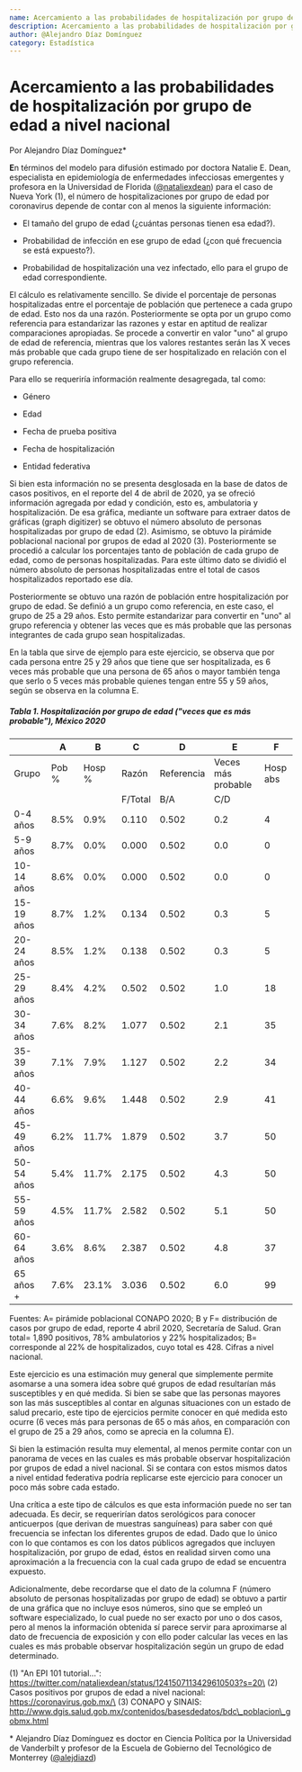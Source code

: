 ```yaml
---
name: Acercamiento a las probabilidades de hospitalización por grupo de edad a nivel nacional
description: Acercamiento a las probabilidades de hospitalización por grupo de edad a nivel nacional
author: @Alejandro Díaz Domínguez
category: Estadística
---
```

# **Acercamiento a las probabilidades de hospitalización por grupo de edad a nivel nacional**

Por Alejandro Díaz Domínguez\*

**E**n términos del modelo para difusión estimado por doctora Natalie E.
Dean, especialista en epidemiología de enfermedades infecciosas
emergentes y profesora en la Universidad de Florida
([\@nataliexdean](https://twitter.com/nataliexdean)) para el caso de
Nueva York (1), el número de hospitalizaciones por grupo de edad por
coronavirus depende de contar con al menos la siguiente información:

-   El tamaño del grupo de edad (¿cuántas personas tienen esa edad?).

-   Probabilidad de infección en ese grupo de edad (¿con qué frecuencia
    se está expuesto?).

-   Probabilidad de hospitalización una vez infectado, ello para el
    grupo de edad correspondiente.

El cálculo es relativamente sencillo. Se divide el porcentaje de
personas hospitalizadas entre el porcentaje de población que pertenece a
cada grupo de edad. Esto nos da una razón. Posteriormente se opta por un
grupo como referencia para estandarizar las razones y estar en aptitud
de realizar comparaciones apropiadas. Se procede a convertir en valor
"uno" al grupo de edad de referencia, mientras que los valores restantes
serán las X veces más probable que cada grupo tiene de ser hospitalizado
en relación con el grupo referencia.

Para ello se requeriría información realmente desagregada, tal como:

-   Género

-   Edad

-   Fecha de prueba positiva

-   Fecha de hospitalización

-   Entidad federativa

Si bien esta información no se presenta desglosada en la base de datos
de casos positivos, en el reporte del 4 de abril de 2020, ya se ofreció
información agregada por edad y condición, esto es, ambulatoria y
hospitalización. De esa gráfica, mediante un software para extraer datos
de gráficas (graph digitizer) se obtuvo el número absoluto de personas
hospitalizadas por grupo de edad (2). Asimismo, se obtuvo la pirámide
poblacional nacional por grupos de edad al 2020 (3). Posteriormente se
procedió a calcular los porcentajes tanto de población de cada grupo de
edad, como de personas hospitalizadas. Para este último dato se dividió
el número absoluto de personas hospitalizadas entre el total de casos
hospitalizados reportado ese día.

Posteriormente se obtuvo una razón de población entre hospitalización
por grupo de edad. Se definió a un grupo como referencia, en este caso,
el grupo de 25 a 29 años. Esto permite estandarizar para convertir en
"uno" al grupo referencia y obtener las veces que es más probable que
las personas integrantes de cada grupo sean hospitalizadas.

En la tabla que sirve de ejemplo para este ejercicio, se observa que por
cada persona entre 25 y 29 años que tiene que ser hospitalizada, es 6
veces más probable que una persona de 65 años o mayor también tenga que
serlo o 5 veces más probable quienes tengan entre 55 y 59 años, según se
observa en la columna E.

##### Tabla 1. Hospitalización por grupo de edad ("veces que es más probable"), México 2020

|            |A            |B            |C            |D            |E                 |F            |
|------------|-------------|-------------|-------------|-------------|------------------|-------------|
|Grupo       |Pob %        |Hosp %       |Razón        |Referencia   |Veces más probable|Hosp abs     |
|            |             |             |F/Total      |B/A          |C/D               |             |
|0-4 años    |8.5%         |0.9%         |0.110        |0.502        |0.2               |4            |
|5-9 años    |8.7%	       |0.0%	|0.000|	0.502|	0.0|	 	0|
|10-14 años  |8.6%	       |0.0%	|0.000|	0.502|	0.0|	 	0|
|15-19 años	 |8.7%	       |1.2%	|0.134|	0.502|	0.3|	 	5|
|20-24 años	 |8.5%	       |1.2%	|0.138|	0.502|	0.3|	 	5|
|25-29 años	 |8.4%	       |4.2%	|0.502|	0.502|	1.0|	 	18|
|30-34 años	 |7.6%	       |8.2%	|1.077|	0.502|	2.1|	 	35|
|35-39 años	 |7.1%	       |7.9%	|1.127|	0.502|	2.2|	 	34|
|40-44 años	 |6.6%	       |9.6%	|1.448|	0.502|	2.9|	 	41|
|45-49 años	 |6.2%	       |11.7%	|1.879|	0.502|	3.7|	 	50|
|50-54 años	 |5.4%	       |11.7%	|2.175|	0.502|	4.3|	 	50|
|55-59 años	 |4.5%	       |11.7%	|2.582|	0.502|	5.1|	 	50|
|60-64 años	 |3.6%	       |8.6%	|2.387|	0.502|	4.8|	 	37|
|65 años +	 |7.6%	       |23.1%	|3.036|	0.502|	6.0|	 	99|
Fuentes: A= pirámide poblacional CONAPO 2020; B y F= distribución de casos por grupo de edad, reporte 4 abril 2020, Secretaría de Salud. Gran total= 1,890 positivos, 78% ambulatorios y 22% hospitalizados; B= corresponde al 22% de hospitalizados, cuyo total es 428. Cifras a nivel nacional.

Este ejercicio es una estimación muy general que simplemente permite
asomarse a una somera idea sobre qué grupos de edad resultarían más
susceptibles y en qué medida. Si bien se sabe que las personas mayores
son las más susceptibles al contar en algunas situaciones con un estado
de salud precario, este tipo de ejercicios permite conocer en qué medida
esto ocurre (6 veces más para personas de 65 o más años, en comparación
con el grupo de 25 a 29 años, como se aprecia en la columna E).

Si bien la estimación resulta muy elemental, al menos permite contar con
un panorama de veces en las cuales es más probable observar
hospitalización por grupos de edad a nivel nacional. Si se contara con
estos mismos datos a nivel entidad federativa podría replicarse este
ejercicio para conocer un poco más sobre cada estado.

Una crítica a este tipo de cálculos es que esta información puede no ser
tan adecuada. Es decir, se requerirían datos serológicos para conocer
anticuerpos (que derivan de muestras sanguíneas) para saber con qué
frecuencia se infectan los diferentes grupos de edad. Dado que lo único
con lo que contamos es con los datos públicos agregados que incluyen
hospitalización, por grupo de edad, éstos en realidad sirven como una
aproximación a la frecuencia con la cual cada grupo de edad se encuentra
expuesto.

Adicionalmente, debe recordarse que el dato de la columna F (número
absoluto de personas hospitalizadas por grupo de edad) se obtuvo a
partir de una gráfica que no incluye esos números, sino que se empleó un
software especializado, lo cual puede no ser exacto por uno o dos casos,
pero al menos la información obtenida sí parece servir para aproximarse
al dato de frecuencia de exposición y con ello poder calcular las veces
en las cuales es más probable observar hospitalización según un grupo de
edad determinado.

\(1\) "An EPI 101 tutorial...":
https://twitter.com/nataliexdean/status/1241507113429610503?s=20\
(2) Casos positivos por grupos de edad a nivel nacional:
https://coronavirus.gob.mx/\
(3) CONAPO y SINAIS:
http://www.dgis.salud.gob.mx/contenidos/basesdedatos/bdc\_poblacion\_gobmx.html

\* Alejandro Díaz Domínguez es doctor en Ciencia Política por la
Universidad de Vanderbilt y profesor de la Escuela de Gobierno del
Tecnológico de Monterrey ([@alejdiazd](https://twitter.com/alejdiazd))
